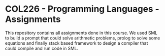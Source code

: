 # COL226 - Programming Languages - Assignments

This repository contains all assignments done in this course. We used SML to build a prompt that could solve arithmetic problems, prolog to solve some equations and finally stack based framework to design a compiler that could compile and run code in SML.
